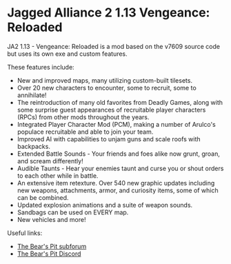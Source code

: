 # Jagged Alliance 2 1.13 Vengeance: Reloaded

JA2 1.13 - Vengeance: Reloaded is a mod based on the v7609 source code but uses its own exe and custom features.

These features include:
* New and improved maps, many utilizing custom-built tilesets.
* Over 20 new characters to encounter, some to recruit, some to annihilate!
* The reintroduction of many old favorites from Deadly Games, along with some surprise guest appearances of recruitable player characters (RPCs) from other mods throughout the years.
* Integrated Player Character Mod (PCM), making a number of Arulco's populace recruitable and able to join your team.
* Improved AI with capabilities to unjam guns and scale roofs with backpacks.
* Extended Battle Sounds - Your friends and foes alike now grunt, groan, and scream differently!
* Audible Taunts - Hear your enemies taunt and curse you or shout orders to each other while in battle.
* An extensive item retexture. Over 540 new graphic updates including new weapons, attachments, armor, and curiosity items, some of which can be combined.
* Updated explosion animations and a suite of weapon sounds.
* Sandbags can be used on EVERY map.
* New vehicles and more!

Useful links:
- [The Bear's Pit subforum](https://thepit.ja-galaxy-forum.com/index.php?t=thread&frm_id=289&)
- [The Bear's Pit Discord](https://discord.gg/CaZArdHt)
